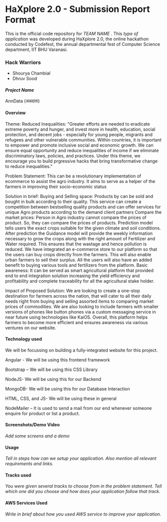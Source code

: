 # HaXplore 2.0 - Submission Report Format

This is the official code repository for _TEAM NAME_ . This _type of application_ was developed during HaXplore 2.0, 
the online hackathon conducted by Codefest, the annual departmental fest of Computer Science department, IIT BHU Varanasi.

### Hack Warriors

* Shourya Chambial
* Dhruv Sood


#### _Project Name_
AnnData (अन्नदाता)

#### Overview
Theme: Reduced Inequalities: "Greater efforts are needed to eradicate extreme poverty and hunger, and invest more in health, education, social protection, and decent jobs - especially for young people, migrants and refugees and other vulnerable communities. Within countries, it is important to empower and promote inclusive social and economic growth. We can ensure equal opportunity and reduce inequalities of income if we eliminate discriminatory laws, policies, and practices. Under this theme, we encourage you to build prgressive hacks that bring transformative change to reduce inequalities."

Problem Statement:
This can be a revolutionary implementation of ecommerce to assist the agro industry. It aims to serve as a helper of the farmers in improving their socio-economic status​

Solution in brief:
Buying and Selling space: Products by can be sold and bought in bulk according to their quality. This service can create a competition between bestselling quality products and can offer services for unique Agro products according to the demand client partners​
Compare the market prices: Person in Agro industry cannot compare the prices of product. So, they can compare the prices of products.​
Prediction model tells users the exact crops suitable for the given climate and soil conditions.​
After prediction the Guidance model will provide the weekly information necessary to grow the crops along with the right amount of Fertilizer and Water required. This ensures that the wastage and hence pollution is reduced.​
We have integrated an e-commerce store to our platform so that the users can buy crops directly from the farmers. This will also enable urban farmers to sell their surplus. All the users will also have an added benefit to buying various tools and fertilizers from the platform.​
Basic awareness: It can be served as smart agricultural platform that provided end to end integration solution increasing the yield efficiency and profitability and complete traceability for all the agricultural stake holder.​

Impact of Proposed Solution:
We are looking to create a one-stop destination for farmers across the nation, that will cater to all their daily needs right from buying and selling assorted items to comparing market prices of commodities. We are also looking to include farmers with smaller versions of phones like button phones via a custom messaging service in near future using technologies like KaiOS. Overall, this platform helps farmers to become more efficient and ensures awareness via various ventures on our website.


#### Technology used

We will be focussing on building a fully-integrated website for this project.

Angular - We will be using this frontend framework​

Bootstrap – We will be using this CSS Library​

NodeJS- We will be using this for our Backend​

MongoDB- We will be using this for our Database Interaction​

HTML, CSS, and JS- We will be using these in general​

NodeMailer – It is used to send a mail from our end whenever someone enquire for  product or list a product.​

#### Screenshots/Demo Video

_Add some screens and a demo_

#### Usage

_Tell in steps how can we setup your application. Also mention all relevant requirements and links._

#### Tracks used

_You were given several tracks to choose from in the problem statement. Tell which one did you choose and how does your
application follow that track._

#### AWS Services Used

_Write in brief about how you used AWS service to improve your application._




